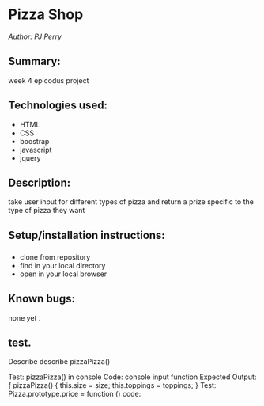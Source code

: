 # Pizza Shop

_Author: PJ Perry_

## Summary:

week 4 epicodus project

## Technologies used:

- HTML
- CSS
- boostrap
- javascript
- jquery


## Description:
take user input for different types of pizza and return a prize specific to the type of pizza they want

## Setup/installation instructions:

### 
 * clone from repository
 * find in your local directory 
 * open in your local browser 


## Known bugs:

none yet .

## test.
Describe describe pizzaPizza()

Test:  pizzaPizza() in console 
Code: console input function
Expected Output: ƒ pizzaPizza() {
  this.size = size;
  this.toppings = toppings;
}
Test: Pizza.prototype.price = function ()
code: 

